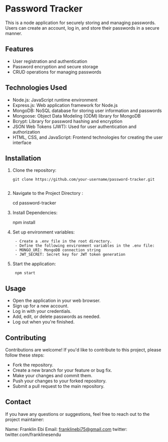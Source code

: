 # Password Tracker

This is a node application for securely storing and managing passwords. Users can create an account, log in, and store their passwords in a secure manner.

## Features

- User registration and authentication
- Password encryption and secure storage
- CRUD operations for managing passwords


## Technologies Used

- Node.js: JavaScript runtime environment
- Express.js: Web application framework for Node.js
- MongoDB: NoSQL database for storing user information and passwords
- Mongoose: Object Data Modeling (ODM) library for MongoDB
- Bcrypt: Library for password hashing and encryption
- JSON Web Tokens (JWT): Used for user authentication and authorization
- HTML, CSS, and JavaScript: Frontend technologies for creating the user interface

## Installation

1. Clone the repository:

   ```node
   git clone https://github.com/your-username/password-tracker.git


2. Navigate to the Project Directory :

   cd password-tracker

3. Install Dependencies: 
    
    npm install

4. Set up environment variables:

        - Create a .env file in the root directory.
        - Define the following environment variables in the .env file:
        - MONGO_URI: MongoDB connection string
        - JWT_SECRET: Secret key for JWT token generation


5. Start the application:

        npm start


## Usage
- Open the application in your web browser.
- Sign up for a new account.
- Log in with your credentials.
- Add, edit, or delete passwords as needed.
- Log out when you're finished.


## Contributing
Contributions are welcome! If you'd like to contribute to this project, please follow these steps:

- Fork the repository.
- Create a new branch for your feature or bug fix.
- Make your changes and commit them.
- Push your changes to your forked repository.
- Submit a pull request to the main repository.

## Contact
If you have any questions or suggestions, feel free to reach out to the project maintainer:

Name: Franklin Ebi
Email: franklinebi75@gmail.com
twitter: twitter.com/franklinesendu